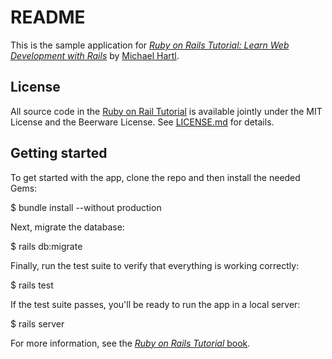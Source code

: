 # README

This is the sample application for 
[*Ruby on Rails Tutorial:
Learn Web Development with Rails*](http://www.railstutorial.org/)
by [Michael Hartl](http://www.michaelhartl.com/).

## License

All source code in the [Ruby on Rail Tutorial](http://railstutorial.org/) is available
jointly under the MIT License and the Beerware License.  See [LICENSE.md](LICENSE.md) for details.

## Getting started

To get started with the app, clone the repo and then install the needed Gems:

$ bundle install --without production

Next, migrate the database:

$ rails db:migrate

Finally, run the test suite to verify that everything is working correctly:

$ rails test

If the test suite passes, you'll be ready to run the app in a local server:

$ rails server

For more information, see the [*Ruby on Rails Tutorial* book](http://www.railstutorial.org/book).

